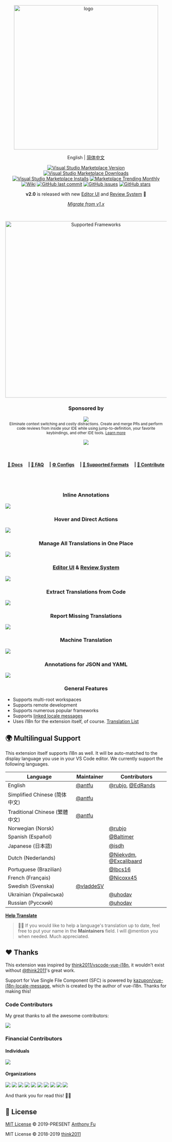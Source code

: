 <p align="center">
<img src="https://github.com/antfu/i18n-ally/blob/screenshots/full-logo.png?raw=true" alt="logo" width="450"/>
</p>

<p align='center'>
English | <a href="https://github.com/antfu/i18n-ally/blob/master/README.zh-CN.md">简体中文</a>
</p>

<p align="center">
<a href="https://marketplace.visualstudio.com/items?itemName=antfu.i18n-ally" target="__blank"><img src="https://img.shields.io/visual-studio-marketplace/v/antfu.i18n-ally.svg?color=blue&amp;label=VS%20Code%20Marketplace&logo=visual-studio-code" alt="Visual Studio Marketplace Version" /></a>
<a href="https://marketplace.visualstudio.com/items?itemName=antfu.i18n-ally" target="__blank"><img src="https://img.shields.io/visual-studio-marketplace/d/antfu.i18n-ally.svg?color=4bdbe3" alt="Visual Studio Marketplace Downloads" /></a>
<a href="https://marketplace.visualstudio.com/items?itemName=antfu.i18n-ally" target="__blank"><img src="https://img.shields.io/visual-studio-marketplace/i/antfu.i18n-ally.svg?color=63ba83" alt="Visual Studio Marketplace Installs" /></a>
<a href="https://marketplace.visualstudio.com/items?itemName=antfu.i18n-ally" target="__blank"><img src="https://vsmarketplacebadge.apphb.com/trending-monthly/antfu.i18n-ally.svg?color=a1b858" alt="Marketplace Trending Monthly" /></a>
<br/>
<a href="https://github.com/antfu/i18n-ally/wiki" target="__blank"><img alt="Wiki" src="https://img.shields.io/static/v1?label=docs&message=wiki&color=e3897b"></a>
<a href="https://github.com/antfu/i18n-ally" target="__blank"><img src="https://img.shields.io/github/last-commit/antfu/i18n-ally.svg?color=c977be" alt="GitHub last commit" /></a>
<a href="https://github.com/antfu/i18n-ally/issues" target="__blank"><img src="https://img.shields.io/github/issues/antfu/i18n-ally.svg?color=a38eed" alt="GitHub issues" /></a>
<a href="https://github.com/antfu/i18n-ally" target="__blank"><img alt="GitHub stars" src="https://img.shields.io/github/stars/antfu/i18n-ally?style=social"></a>
</p>

<p align='center'>
<b>v2.0</b> is released with new <a href='https://github.com/antfu/i18n-ally/wiki/Migration-v1.x'>Editor UI</a> and <a href='https://github.com/antfu/i18n-ally/wiki/Review-&-Collaboration-System'>Review System</a> 🎉
</p>

<p align='center'><i>
<a href="https://github.com/antfu/i18n-ally/wiki/Migration-v1.x">Migrate from v1.x</a>
</i></p>
<br>

<p align="center">
<a href='https://github.com/antfu/i18n-ally/wiki/Supported-Frameworks' target="__blank">
<img src="https://github.com/antfu/i18n-ally/blob/screenshots/supported-frameworks.png?raw=true" alt="Supported Frameworks" width="550"/>
</a>
</p>

<h3 align="center">Sponsored by</h3>
<p align="center">
<a title="Try CodeStream" href="https://sponsorlink.codestream.com/?utm_source=vscmarket&amp;utm_campaign=i18nally&amp;utm_medium=banner"><img src="https://alt-images.codestream.com/codestream_logo_i18nally.png"></a></br>
<sup>Eliminate context switching and costly distractions. Create and merge PRs and perform code reviews from inside your IDE while using jump-to-definition, your favorite keybindings, and other IDE tools. <a title="Try CodeStream" href="https://sponsorlink.codestream.com/?utm_source=vscmarket&amp;utm_campaign=i18nally&amp;utm_medium=banner">Learn more</a></sup>
</p>

<p align="center">
  <a href="https://cdn.jsdelivr.net/gh/antfu/static/sponsors.svg">
    <img src='https://cdn.jsdelivr.net/gh/antfu/static/sponsors.png'/>
  </a>
</p>

<br>

<h4 align="center">
<a href="https://github.com/antfu/i18n-ally/wiki">📖 Docs</a>
　|
<a href="https://github.com/antfu/i18n-ally/wiki/FAQ">💭 FAQ</a>
　|
<a href="https://github.com/antfu/i18n-ally/wiki/Configurations">⚙️ Configs</a>
　|
<a href="https://github.com/antfu/i18n-ally/wiki/Locale-Formats#supported-locale-formats">📜 Supported Formats</a>
　|
<a href="https://github.com/antfu/i18n-ally/wiki/Contribute">🧱 Contribute</a>
</h4>

<br>
<br>

<h3 align='center'>Inline Annotations</h3>

![](https://github.com/antfu/i18n-ally/blob/screenshots/annotation-animated.gif?raw=true)

<h3 align='center'>Hover and Direct Actions</h3>

![](https://github.com/antfu/i18n-ally/blob/screenshots/hover.png?raw=true)

<h3 align='center'>Manage All Translations in One Place</h3>

![](https://github.com/antfu/i18n-ally/blob/screenshots/review-sidebar.png?raw=true)

<h3 align='center'><a href='https://github.com/antfu/i18n-ally/wiki/Editor-UI'>Editor UI</a> & <a href='https://github.com/antfu/i18n-ally/wiki/Review-&-Collaboration-System'>Review System</a></h3>

![](https://github.com/antfu/i18n-ally/blob/screenshots/review-editor.png?raw=true)

<h3 align='center'>Extract Translations from Code</h3>

![](https://github.com/antfu/i18n-ally/blob/screenshots/extract.png?raw=true)

<h3 align='center'>Report Missing Translations</h3>

![](https://github.com/antfu/i18n-ally/blob/screenshots/problems.png?raw=true)

<h3 align='center'>Machine Translation</h3>

![](https://github.com/antfu/i18n-ally/blob/screenshots/quick-actions.png?raw=true)

<h3 align='center'>Annotations for JSON and YAML</h3>

![](https://github.com/antfu/i18n-ally/blob/screenshots/annotation-locale.png?raw=true)

<h3 align="center">General Features</h3>

- Supports multi-root workspaces
- Supports remote development
- Supports numerous popular frameworks
- Supports [linked locale messages](https://kazupon.github.io/vue-i18n/guide/messages.html#linked-locale-messages)
- Uses i18n for the extension itself, of course. [Translation List](https://github.com/antfu/i18n-ally#-multilingual-support)


## 🌍 Multilingual Support

This extension itself supports i18n as well. It will be auto-matched to the display language you use in your VS Code editor. We currently support the following languages.

| Language | Maintainer | Contributors |
| --- | --- | --- |
| English    | [@antfu](https://github.com/antfu)          | [@rubjo](https://github.com/rubjo), [@EdRands](https://github.com/EdRands) |
| Simplified Chinese (简体中文)  | [@antfu](https://github.com/antfu)           |       |
| Traditional Chinese (繁體中文)  | [@antfu](https://github.com/antfu)           |       |
| Norwegian (Norsk)  |  | [@rubjo](https://github.com/rubjo)       |
| Spanish (Español) |  | [@Baltimer](https://github.com/Baltimer) |
| Japanese (日本語) |  | [@isdh](https://github.com/isdh) |
| Dutch (Nederlands) |  | [@Niekvdm](https://github.com/Niekvdm), [@Excalibaard](https://github.com/Excalibaard) |
| Portuguese (Brazilian)  |  | [@Ibcs16](https://github.com/Ibcs16) |
| French (Français) |  | [@Nicoxx45](https://github.com/Nicoxx45) |
| Swedish (Svenska) | [@vladdeSV](https://github.com/vladdeSV) |  |
| Ukrainian (Українська) |  | [@uhodav](https://github.com/uhodav) |
| Russian (Русский) |  | [@uhodav](https://github.com/uhodav) |

[**Help Translate**](https://github.com/antfu/i18n-ally/wiki/Contribute#working-on-translations)

> 👨‍💻 If you would like to help a language's translation up to date, feel free to put your name in the **Maintainers** field. I will @mention you when needed. Much appreciated.

## ❤️ Thanks

This extension was inspired by [think2011/vscode-vue-i18n](https://github.com/think2011/vscode-vue-i18n), it wouldn't exist without [@think2011](https://github.com/think2011)'s great work.

Support for Vue Single File Component (SFC) is powered by [kazupon/vue-i18n-locale-message](https://github.com/kazupon/vue-i18n-locale-message), which is created by the author of vue-i18n. Thanks for making this!


### Code Contributors

My great thanks to all the awesome contributors:

<a href="https://github.com/antfu/i18n-ally/graphs/contributors"><img src="https://opencollective.com/i18n-ally/contributors.svg?width=890"/></a>

### Financial Contributors

#### Individuals

<a href="https://opencollective.com/i18n-ally"><img src="https://opencollective.com/i18n-ally/individuals.svg?width=890"></a>

#### Organizations

<a href="https://opencollective.com/i18n-ally/organization/0/website"><img src="https://opencollective.com/i18n-ally/organization/0/avatar.svg"></a>
<a href="https://opencollective.com/i18n-ally/organization/1/website"><img src="https://opencollective.com/i18n-ally/organization/1/avatar.svg"></a>
<a href="https://opencollective.com/i18n-ally/organization/2/website"><img src="https://opencollective.com/i18n-ally/organization/2/avatar.svg"></a>
<a href="https://opencollective.com/i18n-ally/organization/3/website"><img src="https://opencollective.com/i18n-ally/organization/3/avatar.svg"></a>
<a href="https://opencollective.com/i18n-ally/organization/4/website"><img src="https://opencollective.com/i18n-ally/organization/4/avatar.svg"></a>
<a href="https://opencollective.com/i18n-ally/organization/5/website"><img src="https://opencollective.com/i18n-ally/organization/5/avatar.svg"></a>
<a href="https://opencollective.com/i18n-ally/organization/6/website"><img src="https://opencollective.com/i18n-ally/organization/6/avatar.svg"></a>
<a href="https://opencollective.com/i18n-ally/organization/7/website"><img src="https://opencollective.com/i18n-ally/organization/7/avatar.svg"></a>
<a href="https://opencollective.com/i18n-ally/organization/8/website"><img src="https://opencollective.com/i18n-ally/organization/8/avatar.svg"></a>
<a href="https://opencollective.com/i18n-ally/organization/9/website"><img src="https://opencollective.com/i18n-ally/organization/9/avatar.svg"></a>

And thank you for read this! 🙇‍♂️

## 📄 License

[MIT License](https://github.com/antfu/i18n-ally/blob/master/LICENSE) © 2019-PRESENT [Anthony Fu](https://github.com/antfu)

MIT License © 2018-2019 [think2011](https://github.com/think2011)
